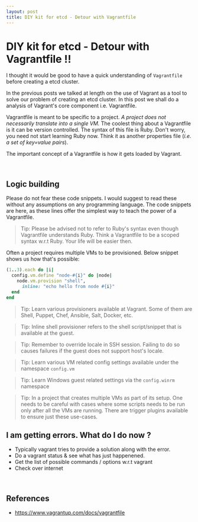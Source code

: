 ```yaml
---
layout: post
title: DIY kit for etcd - Detour with Vagrantfile
---
```


# DIY kit for etcd - Detour with Vagrantfile !!

I thought it would be good to have a quick understanding of `Vagrantfile` before creating a etcd cluster.

In the previous posts we talked at length on the use of Vagrant as a tool to solve our problem of creating an 
etcd cluster. In this post we shall do a analysis of Vagrant's core component i.e. Vagrantfile.

Vagrantfile is meant to be specific to a project. *A project does not necessarily translate into a single VM.* 
The coolest thing about a Vagrantfile is it can be version controlled. The syntax of this file is Ruby. 
Don't worry, you need not start learning Ruby now. Think it as another properties file (*i.e.  a set of  key=value pairs*).

The important concept of a Vagrantfile is how it gets loaded by Vagrant.

<br/>

## Logic building

Please do not fear these code snippets. I would suggest to read these without any assumptions on any programming language.
The code snippets are here, as these lines offer the simplest way to teach the power of a Vagrantfile.

> Tip: Please be advised not to refer to Ruby's syntax even though Vagrantfile understands Ruby.
Think a Vagrantfile to be a scoped syntax w.r.t Ruby. Your life will be easier then.

Often a project requires multiple VMs to be provisioned. Below snippet shows us how that's possible:

```ruby
(1..3).each do |i|
  config.vm.define "node-#{i}" do |node|
    node.vm.provision "shell",
      inline: "echo hello from node #{i}"
  end
end
```

> Tip: Learn various provisioners available at Vagrant. Some of them are Shell, Puppet, Chef,
Ansible, Salt, Docker, etc.

> Tip: Inline shell provisioner refers to the shell script/snippet that is available at the 
guest.

> Tip: Remember to override locale in SSH session. Failing to do so causes failures if the guest
does not support host's locale.

> Tip: Learn various VM related config settings available under the namespace `config.vm`

> Tip: Learn Windows guest related settings via the `config.winrm` namespace

> Tip: In a project that creates multiple VMs as part of its setup. One needs to be careful with cases
where some scripts needs to be run only after all the VMs are running. There are trigger plugins
available to ensure just these use-cases.

## I am getting errors. What do I do now ?

- Typically vagrant tries to provide a solution along with the error.
- Do a vagrant status & see what has just happenened.
- Get the list of possible commands / options w.r.t vagrant
- Check over internet

<br />

## References

- https://www.vagrantup.com/docs/vagrantfile
